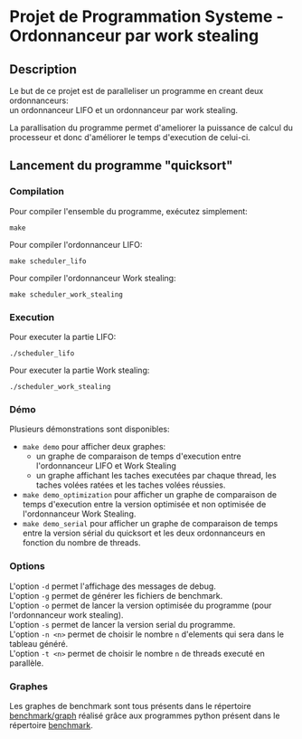 # Projet de Programmation Systeme - Ordonnanceur par work stealing

## Description

Le but de ce projet est de paralleliser un programme en creant deux ordonnanceurs:  
    un ordonnanceur LIFO et un ordonnanceur par work stealing.

La parallisation du programme permet d'ameliorer la puissance de calcul du processeur et donc d'améliorer le temps d'execution de celui-ci.

## Lancement du programme "quicksort"
### Compilation
Pour compiler l'ensemble du programme, exécutez simplement:
```
make
```
Pour compiler l'ordonnanceur LIFO:
```
make scheduler_lifo
```
Pour compiler l'ordonnanceur Work stealing:
```
make scheduler_work_stealing
```

### Execution
Pour executer la partie LIFO:
```
./scheduler_lifo
```
Pour executer la partie Work stealing:
```
./scheduler_work_stealing
```

### Démo
Plusieurs démonstrations sont disponibles:
- `make demo` pour afficher deux graphes:
    - un graphe de comparaison de temps d'execution entre l'ordonnanceur LIFO et Work Stealing
    - un graphe affichant les taches executées par chaque thread, les taches volées ratées et les taches volées réussies.
- `make demo_optimization` pour afficher un graphe de comparaison de temps d'execution entre la version optimisée et non optimisée de l'ordonnanceur Work Stealing.
- `make demo_serial` pour afficher un graphe de comparaison de temps entre la version sérial du quicksort et les deux ordonnanceurs en fonction du nombre de threads.

### Options
L'option `-d` permet l'affichage des messages de debug.  
L'option `-g` permet de générer les fichiers de benchmark.   
L'option `-o` permet de lancer la version optimisée du programme (pour l'ordonnanceur work stealing).   
L'option `-s` permet de lancer la version serial du programme.  
L'option `-n <n>` permet de choisir le nombre `n` d'elements qui sera dans le tableau généré.  
L'option `-t <n>` permet de choisir le nombre `n` de threads executé en parallèle. 

### Graphes

Les graphes de benchmark sont tous présents dans le répertoire [benchmark/graph](https://gaufre.informatique.univ-paris-diderot.fr/dedeoglu/scheduler-lifo-work-stealing/tree/dev/benchmark/graph)
réalisé grâce aux programmes python présent dans le répertoire [benchmark](https://gaufre.informatique.univ-paris-diderot.fr/dedeoglu/scheduler-lifo-work-stealing/tree/dev/benchmark).
